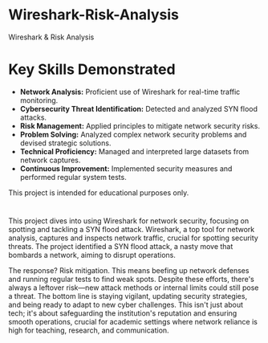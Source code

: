 # Wireshark-Risk-Analysis
Wireshark &amp; Risk Analysis

#
# Key Skills Demonstrated

- **Network Analysis:** Proficient use of Wireshark for real-time traffic monitoring.
- **Cybersecurity Threat Identification:** Detected and analyzed SYN flood attacks.
- **Risk Management:** Applied principles to mitigate network security risks.
- **Problem Solving:** Analyzed complex network security problems and devised strategic solutions.
- **Technical Proficiency:** Managed and interpreted large datasets from network captures.
- **Continuous Improvement:** Implemented security measures and performed regular system tests.

This project is intended for educational purposes only.
#
#

This project dives into using Wireshark for network security, focusing on spotting and tackling a SYN flood attack. Wireshark, a top tool for network analysis, captures and inspects network traffic, crucial for spotting security threats. The project identified a SYN flood attack, a nasty move that bombards a network, aiming to disrupt operations.

The response? Risk mitigation. This means beefing up network defenses and running regular tests to find weak spots. Despite these efforts, there's always a leftover risk—new attack methods or internal limits could still pose a threat. The bottom line is staying vigilant, updating security strategies, and being ready to adapt to new cyber challenges. This isn't just about tech; it's about safeguarding the institution's reputation and ensuring smooth operations, crucial for academic settings where network reliance is high for teaching, research, and communication.
